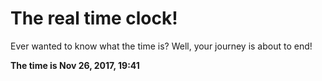 # The real time clock!

Ever wanted to know what the time is? Well, your journey is about to end!

**The time is Nov 26, 2017, 19:41**